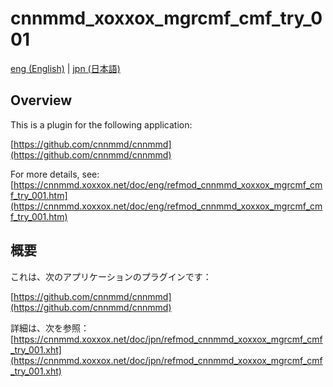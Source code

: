 # cnnmmd_xoxxox_mgrcmf_cmf_try_001

[eng (English)](#Overview) | [jpn (日本語)](#概要)

## Overview

This is a plugin for the following application:

[https://github.com/cnnmmd/cnnmmd](https://github.com/cnnmmd/cnnmmd)

For more details, see:  
[https://cnnmmd.xoxxox.net/doc/eng/refmod_cnnmmd_xoxxox_mgrcmf_cmf_try_001.htm](https://cnnmmd.xoxxox.net/doc/eng/refmod_cnnmmd_xoxxox_mgrcmf_cmf_try_001.htm)

## 概要

これは、次のアプリケーションのプラグインです：

[https://github.com/cnnmmd/cnnmmd](https://github.com/cnnmmd/cnnmmd)

詳細は、次を参照：[https://cnnmmd.xoxxox.net/doc/jpn/refmod_cnnmmd_xoxxox_mgrcmf_cmf_try_001.xht](https://cnnmmd.xoxxox.net/doc/jpn/refmod_cnnmmd_xoxxox_mgrcmf_cmf_try_001.xht)